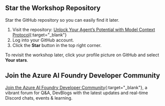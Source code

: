 ## Star the Workshop Repository

Star the GitHub repository so you can easily find it later.

1. Visit the repository: [Unlock Your Agent’s Potential with Model Context Protocol](https://github.com/microsoft/aitour26-WRK540-unlock-your-agents-potential-with-model-context-protocol){:target="_blank"}
2. Log into your GitHub account.
3. Click the **Star** button in the top right corner.

To revisit the workshop later, click your profile picture on GitHub and select **Your stars**.

## Join the Azure AI Foundry Developer Community

[Join the Azure AI Foundry Developer Community](https://aka.ms/foundrydevs){:target="_blank"}, a vibrant forum for Q&A, DevBlogs with the latest updates and real-time Discord chats, events & learning.
